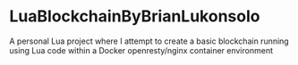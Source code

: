# LuaBlockchainByBrianLukonsolo
 A personal Lua project where I attempt to create a basic blockchain running using Lua code within a Docker openresty/nginx container environment
